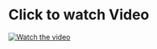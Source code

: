 # Click to watch Video
[![Watch the video](https://img.youtube.com/vi/ZnihjOgUiHo/0.jpg)](https://www.youtube.com/embed/ZnihjOgUiHo)
